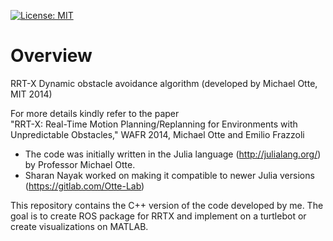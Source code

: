 [![License: MIT](https://img.shields.io/badge/License-MIT-green.svg)](https://opensource.org/licenses/MIT)

# Overview

RRT-X Dynamic obstacle avoidance algorithm (developed by Michael Otte, MIT 2014) 

For more details kindly refer to the paper  
"RRT-X: Real-Time Motion Planning/Replanning for Environments 
with Unpredictable Obstacles," 
WAFR 2014, 
Michael Otte and Emilio Frazzoli

- The code was initially written in the Julia language (http://julialang.org/) by Professor Michael Otte. 
- Sharan Nayak worked on making it compatible to newer Julia versions (https://gitlab.com/Otte-Lab) 

This repository contains the C++ version of the code developed by me. The goal is to create ROS package for RRTX
and implement on a turtlebot or create visualizations on MATLAB.  

